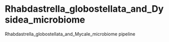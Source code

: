 # Rhabdastrella_globostellata_and_Dysidea_microbiome
Rhabdastrella_globostellata_and_Mycale_microbiome pipeline
